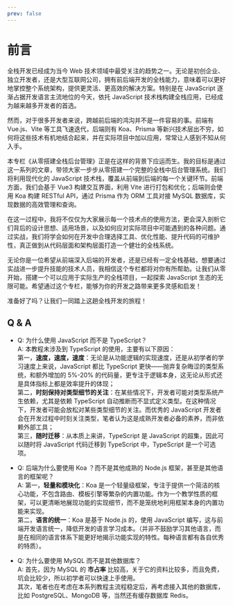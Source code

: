 ```yaml
---
prev: false
---
```


# 前言

全栈开发已经成为当今 Web 技术领域中最受关注的趋势之一。无论是初创企业、独立开发者，还是大型互联网公司，拥有前后端开发的全栈能力，意味着可以更好地掌控整个系统架构，提供更灵活、更高效的解决方案。特别是在 JavaScript 逐渐占据开发语言主流地位的今天，依托 JavaScript 技术栈构建全栈应用，已经成为越来越多开发者的首选。

然而，对于很多开发者来说，跨越前后端的鸿沟并不是一件容易的事。前端有 Vue.js、Vite 等工具飞速迭代，后端则有 Koa、Prisma 等新兴技术层出不穷，如何将这些技术有机地结合起来，并在实际项目中加以应用，常常让人感到不知从何入手。

本专栏《从零搭建全栈后台管理》正是在这样的背景下应运而生。我的目标是通过这一系列的文章，带领大家一步步从零搭建一个完整的全栈中后台管理系统。我们将利用现代化的 JavaScript 技术栈，覆盖从前端到后端的每一个关键环节。前端方面，我们会基于 Vue3 构建交互界面，利用 Vite 进行打包和优化；后端则会使用 Koa 构建 RESTful API，通过 Prisma 作为 ORM 工具对接 MySQL 数据库，实现数据的高效管理和查询。

在这一过程中，我将不仅仅为大家展示每一个技术点的使用方法，更会深入剖析它们背后的设计思想、适用场景，以及如何应对实际项目中可能遇到的各种问题。通过实战，我们将学会如何在开发中合理选择工具、优化性能、提升代码的可维护性，真正做到从代码层面和架构层面打造一个健壮的全栈系统。

无论你是一位希望从前端深入后端的开发者，还是已经有一定全栈基础，想要通过实战进一步提升技能的技术人员，我相信这个专栏都将对你有所帮助。让我们从零开始，搭建一个可以应用于实际生产的全栈项目，一起探索 JavaScript 生态的无限可能。希望通过这个专栏，能够为你的开发之路带来更多灵感和启发！

准备好了吗？让我们一同踏上这趟全栈开发的旅程！

## Q & A

- Q: 为什么使用 JavaScript 而不是 TypeScript？\
  A: 本教程未涉及到 TypeScript 的使用，主要有以下原因：\
  第一，**速度，速度，速度**：无论是从功能逻辑的实现速度，还是从初学者的学习速度上来说，JavaScript 都比 TypeScript 更快——抛弃复杂晦涩的类型系统，和额外增加的 5%-20% 的代码量，更专注于逻辑本身，这无论从形式还是具体指标上都是效率提升的体现；\
  第二，**时刻保持对类型细节的关注**：在某些情况下，开发者可能对类型系统产生依赖，尤其是依赖 TypeScript 自动推断而不显式定义类型。在这种情况下，开发者可能会放松对某些类型细节的关注。而优秀的 JavaScript 开发者会在开发过程中时刻关注类型，笔者认为这是成熟开发者必备的素养，而非依赖外部工具；\
  第三，**随时迁移**：从本质上来讲，TypeScript 是 JavaScript 的超集，因此可以随时将 JavaScript 代码迁移到 TypeScript 中，TypeScript 是一个可选项。

- Q: 后端为什么要使用 Koa ？而不是其他成熟的 Node.js 框架，甚至是其他语言的框架呢？\
  A: 第一，**轻量和模块化**：Koa 是一个轻量级框架，专注于提供一个简洁的核心功能，不包含路由、模板引擎等繁杂的内置功能。作为一个教学性质的框架，可以更清晰地展现功能的实现细节，而不是笼统地利用框架本身的内置功能来实现。\
  第二，**语言的统一**：Koa 是基于 Node.js 的，使用 JavaScript 编写，这与前端开发语言统一，降低开发的语言学习成本。（并非不鼓励学习其他语言，而是在相同的语言体系下能更好地揭示功能实现的特性。每种语言都有各自优秀的特质）。

- Q: 为什么要使用 MySQL 而不是其他数据库？\
  A: 首先，因为 MySQL 的 **市占率** 比较高，关于它的资料比较多，而且免费，坑会比较少，所以初学者可以快速上手使用。\
  其次，笔者也在考虑在本系列教程主流程稳定后，再考虑接入其他的数据库，比如 PostgreSQL、MongoDB 等，当然还有缓存数据库 Redis。
